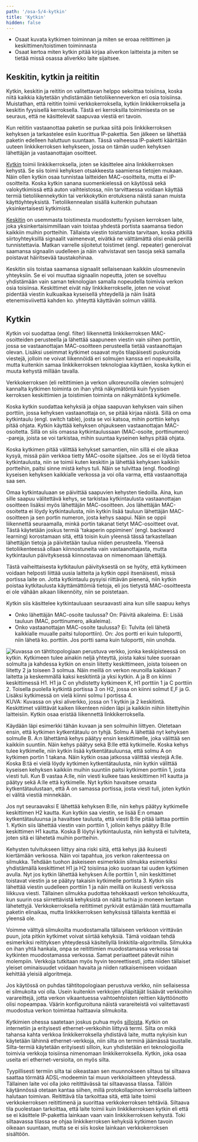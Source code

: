 ```yaml
---
path: '/osa-5/4-kytkin'
title: 'Kytkin'
hidden: false
---
```



<text-box variant='learningObjectives' name='Oppimistavoitteet'>

- Osaat kuvata kytkimen toiminnan ja miten se eroaa reitittimen ja keskittimen/toistimen toiminnasta
- Osaat kertoa miten kytkin pitää kirjaa aliverkon laitteista ja miten se tietää missä osassa aliverkko laite sijaitsee.

</text-box>


## Keskitin, kytkin ja reititin

Kytkin, keskitin ja reititin on valitettavan helppo sekoittaa toisiinsa, koska niitä kaikkia käytetään yhdistämään tietoliikenneverkon eri osia toisiinsa. Muistathan, että reititin toimii verkkokerroksella, kytkin linkkikerroksella ja keskitin fyysisellä kerroksella. Tästä eri kerroksilla toimimisesta on se seuraus, että ne käsittelevät saapuvaa viestiä eri tavoin. 

Kun reititin vastaanottaa paketin se purkaa siitä pois linkkikerroksen kehyksen ja tarkastelee esiin kuorittua IP-pakettia. Sen jälkeen se lähettää paketin edelleen haluttuun suuntaan. Tässä vaiheessa IP-paketti kääritään uuteen linkkikerroksen kehykseen, jossa on tämän uuden kehyksen lähettäjän ja vastaanottajan osoitteet.

[Kytkin](https://fi.wikipedia.org/wiki/Kytkin_(tietoliikenne)) toimii linkkikerroksella, joten se käsittelee aina linkkikerroksen kehystä. Se siis toimii kehyksen otsakkeesta saamiensa tietojen mukaan. Näin ollen kytkin osaa tunnistaa laitteiden MAC-osoitteita, mutta ei IP-osoitteita. Koska kytkin sanana suomenkielessä on käytössä sekä valokytkimissä että auton vaihteistossa, niin tarvittaessa voidaan käyttää termiä tietoliikennekytkin tai verkkokytkin erotuksena näistä sanan muista käyttöyhteyksistä. Tietoliikennealan sisällä kuitenkin puhutaan yksinkertaisesti kytkimistä.

[Keskitin](https://fi.wikipedia.org/wiki/Keskitin) on usemmasta toistimesta muodostettu fyysisen kerroksen laite, joka yksinkertaisimmillaan vain toistaa yhdestä portista saamansa tiedon kaikkiin muihin portteihin. Tällaista viestin toistamista tarvitaan, koska pitkillä siirtoyhteyksillä signaalit vaimenevat, eivätkä ne välttämättä olisi enää perillä tunnistettavia. Matkan varrelle sijoitetut toistimet (engl. repeater) generoivat saamansa signaalin uudelleen ja näin vahvistavat sen tasoja sekä samalla poistavat häiritsevää taustakohinaa.

Keskitin siis toistaa saamansa signaalit sellaisenaan kaikkiin ulosmeneviin yhteyksiin. Se ei voi muuttaa signaalin nopeutta, joten se soveltuu yhdistämään vain saman teknologian samalla nopeudella toimivia verkon osia toisiinsa. Keskittimet eivät näy linkkikerrokselle, joten ne voivat pidentää viestin kulkuaikaa kyseisellä yhteydellä ja näin lisätä etenemisviivettä kahden ko. yhteyttä käyttävän solmun välillä.


## Kytkin

Kytkin voi suodattaa (engl. filter) liikennettä linkkikerroksen MAC-osoitteiden perusteella ja lähettää saapuneen viestin vain siihen porttiin, jossa se vastaanottajan MAC-osoitteen perusteella tietää vastaanottajan olevan. Lisäksi useimmat kytkimet osaavat myös tilapäisesti puskuroida viestejä, jolloin ne voivat liikennöidä eri solmujen kanssa eri nopeuksilla, mutta kuitenkin samaa linkkikerroksen teknologiaa käyttäen, koska kytkin ei muuta kehystä millään tavalla.

Verkkokerroksen (eli reitittimien ja verkon ulkoreunoilla olevien solmujen) kannalta kytkimen toiminta on ihan yhtä näkymätöntä kuin fyysisen kerroksen keskittimien ja toistimien toiminta on näkymätöntä kytkimelle. 

Koska kytkin suodattaa kehyksiä ja ohjaa saapuvan kehyksen vain siihen porttiin, jossa kehyksen vastaanottaja on, se pitää kirjaa näistä.  Sillä on oma kytkintaulu (engl. switch table), josta se voi katsoa, mihin porttiin kehys pitää ohjata. Kytkin käyttää kehyksen ohjaukseen vastaanottajan MAC-osoitetta. Sillä on siis omassa kytkintaulussaan (MAC-osoite, porttinumero) -pareja, joista se voi tarkistaa, mihin suuntaa kyseinen kehys pitää ohjata.

Koska kytkimen pitää välittää kehykset samantien, niin sillä ei ole aikaa kysyä, missä päin verkkoa tietty MAC-osoite sijaitsee. Jos se ei löydä tietoa kytkintaulusta, niin se toimii kuten keskitin ja lähettää kehyksen kaikkiin portteihin, paitsi sinne mistä kehys tuli. Näin se tulvittaa (engl. flooding) kyseisen kehyksen kaikkialle verkossa ja voi olla varma, että vastaanottaja saa sen.

Omaa kytkintauluaan se päivittää saapuvien kehysten tiedoilla. Aina, kun sille saapuu välitettävä kehys, se tarkistaa kytkintaulusta vastaanottajan osoitteen lisäksi myös lähettäjän MAC-osoitteen. Jos lähettäjän MAC-osoitetta ei löydy kytkintaulusta, niin kytkin lisää tauluun lähettäjän MAC-osoitteen ja sen portin numeron, josta kehys saapui. Näin se oppii liikennettä seuraamalla, minkä portin takanat tietyt MAC-osoitteet ovat. Tästä käytetään joskus termiä 'takaperin oppiminen' (engl. backward learning) korostamaan sitä, että toisin kuin yleensä tässä tarkastellaan lähettäjän tietoja ja päivitetään taulua niiden perusteella. Yleensä tietoliikenteessä ollaan kiinnostuneita vain vastaanottajasta, mutta kytkintaulun päivityksessä kiinnostavaa on nimenomaan lähettäjä.

Tästä vaiheittaisesta kytkitaulun päivityksestä on se hyöty, että kytkimeen voidaan helposti liittää uusia laitteita ja kytkin oppii itsenäisesti, missä portissa laite on. Jotta kytkintaulu pysyisi riittävän pienenä, niin kytkin poistaa kytkitaulusta käyttämättömiä tietoja, eli jos tietystä MAC-osoitteesta ei ole vähään aikaan liikennöity, niin se poistetaan. 

Kytkin siis käsittelee kytkintauluaan seuraavasti aina kun sille saapuu kehys
- Onko lähettäjän MAC-osoite taulussa?
    On: Päivitä aikaleima.
    Ei: Lisää tauluun (MAC, porttinumero, aikaleima).
- Onko vastaanottajan MAC-osoite taulussa?
    Ei: Tulvita (eli lähetä kaikkialle muualle paitsi tuloporttiin).
    On: Jos portti eri kuin tuloportti, niin lähetä ko. porttiin. Jos portti sama kuin tuloportti, niin unohda.

 <img src="../img/kytkinstar.svg" alt="Kuvassa on tähtitopologiaan perustuva verkko, jonka keskipisteessä on kytkin. Kytkimeen tulee ainakin neljä yhteyttä, joista kaksi tulee suoraan solmulta ja kahdessa kytkin on ensin liitetty keskittimeen, joista toiseen on liitetty 2 ja toiseen 3 solmua. Näin meillä on verkon reunoilla kaikkiaan 7 laitetta ja keskemmällä kaksi keskitintä ja yksi kytkin. A ja B on kiinni keskittimessä H1. H1 ja C on yhdistetty kytkimeen K, H1 porttiin 1 ja C porttiin 2. Toisella puolella kytkintä portissa 3 on H2, jossa on kiinni solmut E,F ja G. Lisäksi kytkimessä on vielä kiinni solmu I portissa 4.">
KUVA: Kuvassa on yksi aliverkko, jossa on 1 kytkin ja 2 keskitintä. Keskittimet välittävät kaiken liikenteen niiden läpi ja kaikkiin niihin liitettyihin laitteisiin. Kytkin osaa eristää liikennettä linkkikerroksella.
 

Käydään läpi esimerkki tähän kuvaan ja sen solmuihin liittyen. Oletetaan ensin, että kytkimen kytkentätaulu on tyhjä. Solmu A lähettää nyt kehyksen solmulle B. A:n lähettämä kehys päätyy ensin keskittimelle, joka välittää sen kaikkiin suuntiin. Näin kehys päätyy sekä B:lle että kytkimelle. Koska kehys tulee kytkimelle, niin kytkin lisää kytkentätauluunsa, että solmu A on kytkimen portin 1 takana. Näin kytkin osaa jatkossa välittää viestejä A:lle. Koska B:tä ei vielä löydy kytkimen kytkentätaulusta, niin kytkin välittää kyseisen kehyksen kaikkiin muihin suuntiin paitsi kytkimen porttiin 1, josta viesti tuli.  Kun B vastaa A:lle, niin viesti kulkee taas keskittimen H1 kautta ja päätyy sekä A:lle että kytkimelle. Nyt kytkin havaitsee omasta kytkentätaulustaan, että A on samassa portissa, josta viesti tuli, joten kytkin ei välitä viestiä minnekään.

Jos nyt seuraavaksi E lähettää kehyksen B:lle, niin kehys päätyy kytkimelle keskittimen H2 kautta. Kun kytkin saa viestin, se lisää E:n omaan kytkentätauluunsa ja havaitsee taulusta, että viesti B:lle pitää laittaa porttiin 1. Kytkin siis lähettää viestin vain porttiin 1, jolloin kehys päätyy B:lle keskittimen H1 kautta. Koska B löytyi kytkintaulusta, niin kehystä ei tulviteta, joten sitä ei lähetetä muihin portteihin.

<quiz id="facaa14b-3c2b-574b-b094-8db3c77f228c"> <quiz>

Kehysten tulvitukseen liittyy aina riski siitä, että kehys jää ikuisesti kiertämään verkossa. Näin voi tapahtua, jos verkon rakenteessa on silmukka. Tehdään tuohon äskeiseen esimerkkiin silmukka esimerkiksi yhdistämällä keskittimet H1 ja H2 toisiinsa joko suoraan tai uuden kytkimen avulla. Nyt jos kytkin lähettää kehyksen A:lle porttiin 1, niin keskittimet toistavat viestin ja se päätyy takaisin kytkimelle portista 3. Kytkin siis lähettää viestin uudelleen porttiin 1 ja näin meillä on ikuisesti verkossa liikkuva viesti. Tällainen silmukka pudottaa tehokkaasti verkon tehokkuutta, kun suurin osa siirrettävistä kehyksistä on näitä turhia jo moneen kertaan lähetettyjä. Verkkokerroksella reitittimet pyrkivät estämään tätä muuttamalla paketin elinaikaa, mutta linkkikerroksen kehyksissä tällaista kenttää ei yleensä ole.

Voimme välttyä silmukoilta muodostamalla tällaiseen verkkoon virittävän puun, jota pitkin kytkimet voivat siirtää kehyksiä. Tämä voidaan tehdä esimerkiksi reitityksen yhteydessä käsitellyllä linkkitila-algoritmilla. Silmukka on ihan yhtä hankala, onpa se reitittimien muodostamassa verkossa tai kytkinten muodostamassa verkossa. Samat periaatteet pätevät niihin molempiin. Verkkoja tutkitaan myös hyvin teoreettisesti, jotta niiden tällaiset yleiset ominaisuudet voidaan havaita ja niiden ratkaisemiseen voidaan kehittää yleisiä algoritmeja.

Jos käytössä on puhdas tähtitopologiaan perustuva verkko, niin sellaisessa ei silmukoita voi olla. Usein kuitenkin verkkojen ylläpitäjät lisäävät verkkoihin varareittejä, jotta verkon vikaantuessa vaihtoehtoisten reittien käyttöönotto olisi nopeampaa. Väärin konfiguroituna näistä varareiteistä voi valitettavasti muodostua verkon toimintaa haittaavia silmukoita.

Kytkimien ohessa saatetaan joskus puhua myös [silloista](https://fi.wikipedia.org/wiki/Silta_(tietoliikenne)). Kytkin on internetiin ja erityisesti ethernet-verkkoihin liittyvä termi. Silta on mikä tahansa kahta verkkoa linkkikerroksella yhdistävä laite, mutta nykyisin kun käytetään lähinnä ethernet-verkkoja, niin silta on terminä jäämässä taustalle. Silta-termiä käytetään erityisesti silloin, kun yhdistetään eri teknologioilla toimivia verkkoja toisiinsa nimenomaan linkkikerroksella. Kytkin, joka osaa useita eri ethernet-versioita, on myös silta. 

Tyypillisesti termiin silta tai oikeastaan sen muunnokseen siltaus tai siltaava saattaa törmätä ADSL-modeemin tai muun verkkolaitteen yhteydessä. Tällainen laite voi olla joko reitittävässä tai siltaavassa tilassa. Tällöin käytännössä otetaan kantaa siihen, millä protokollapinon kerroksella laitteen halutaan toimivan. Reitittävä tila tarkoittaa sitä, että laite toimii verkkokerroksen reitittimenä ja suorittaa verkkokerroksen tehtäviä. Siltaava tila puolestaan tarkoittaa, että laite toimii kuin linkkikerroksen kytkin eli että se ei käsittele IP-pakettia lainkaan vaan vain linkkikerroksen kehystä. Toki siltaavassa tilassa se ohjaa linkkikerroksen kehyksiä kytkimen tavoin oikeaan suuntaan, mutta se ei siis koske lainkaan verkkokerroksen sisältöön.

<quiz id="6265a026-4ecf-5f5c-9d0a-a7ae04e668b3"> <quiz>


